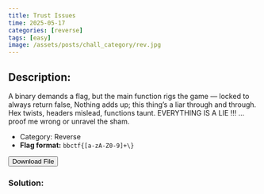 ```yaml
---
title: Trust Issues
time: 2025-05-17
categories: [reverse]
tags: [easy]
image: /assets/posts/chall_category/rev.jpg
---
```


## Description:

A binary demands a flag, but the main function rigs the game — locked to always return false, Nothing adds up; this thing’s a liar through and through. Hex twists, headers mislead, functions taunt. EVERYTHING IS A LIE !!! ... proof me wrong or unravel the sham. 

- Category: Reverse
- **Flag format:** `bbctf{[a-zA-Z0-9]+\}`

<button onclick="downloadFile()">Download File</button>

<script>
function downloadFile() {
    const link = document.createElement('a');
    link.href = 'https://github.com/0x251e-challenge/challenges/raw/main/union-depository/reverse/trust-issues/trust-issue';
    link.download = 'trust-issue';
    link.click();
}
</script>

### Solution:

